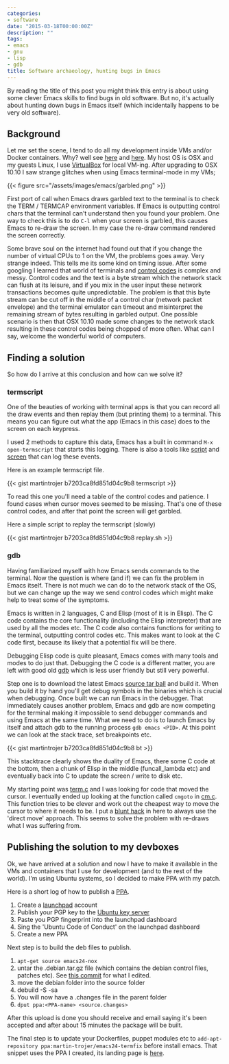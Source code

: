 ```yaml
---
categories:
- software
date: "2015-03-18T00:00:00Z"
description: ""
tags:
- emacs
- gnu
- lisp
- gdb
title: Software archaeology, hunting bugs in Emacs
---
```


By reading the title of this post you might think this entry is about using some clever Emacs skills to find bugs in old software. But no, it's actually about hunting down bugs in Emacs itself (which incidentally happens to be very old software).

<!--more-->

## Background

Let me set the scene, I tend to do all my development inside VMs and/or Docker containers. Why? well see [here](http://martintrojer.github.io/clojure/2014/12/04/developing-clojure-in-the-cloud/) and [here](http://martintrojer.github.io/software/2015/02/22/moving-my-devboxes-to-docker/). My host OS is OSX and my guests Linux, I use [VirtualBox](http://virtualbox.org) for local VM-ing. After upgrading to OSX 10.10 I saw strange glitches when using Emacs terminal-mode in my VMs;

{{< figure src="/assets/images/emacs/garbled.png" >}}

First port of call when Emacs draws garbled text to the terminal is to check the TERM / TERMCAP environment variables. If Emacs is outputting control chars that the terminal can't understand then you found your problem. One way to check this is to do `C-l` when your screen is garbled, this causes Emacs to re-draw the screen. In my case the re-draw command rendered the screen correctly.

Some brave soul on the internet had found out that if you change the number of virtual CPUs to 1 on the VM, the problems goes away. Very strange indeed. This tells me its some kind on timing issue. After some googling I learned that world of terminals and [control codes](http://en.wikipedia.org/wiki/ANSI_escape_code#CSI_codes) is complex and messy. Control codes and the text is a byte stream which the network stack can flush at its leisure, and if you mix in the user input these network transactions becomes quite unpredictable. The problem is that this byte stream can be cut off in the middle of a control char (network packet envelope) and the terminal emulator can timeout and misinterpret the remaining stream of bytes resulting in garbled output. One possible scenario is then that OSX 10.10 made some changes to the network stack resulting in these control codes being chopped of more often. What can I say, welcome the wonderful world of computers.

## Finding a solution

So how do I arrive at this conclusion and how can we solve it?

### termscript

One of the beauties of working with terminal apps is that you can record all the draw events and then replay them (but printing them) to a terminal. This means you can figure out what the app (Emacs in this case) does to the screen on each keypress.

I used 2 methods to capture this data, Emacs has a built in command `M-x open-termscript` that starts this logging. There is also a tools like [script](http://man7.org/linux/man-pages/man1/script.1.html) and [screen](https://www.gnu.org/software/screen/manual/screen.html) that can log these events.

Here is an example termscript file.

{{< gist martintrojer b7203ca8fd851d04c9b8 termscript >}}

To read this one you'll need a table of the control codes and patience. I found cases when cursor moves seemed to be missing. That's one of these control codes, and after that point the screen will get garbled.

Here a simple script to replay the termscript (slowly)

{{< gist martintrojer b7203ca8fd851d04c9b8 replay.sh >}}

### gdb

Having familiarized myself with how Emacs sends commands to the terminal. Now the question is where (and if) we can fix the problem in Emacs itself. There is not much we can do to the network stack of the OS, but we can change up the way we send control codes which might make help to treat some of the symptoms.

Emacs is written in 2 languages, C and Elisp (most of it is in Elisp). The C code contains the core functionality (including the Elisp interpreter) that are used by all the modes etc. The C code also contains functions for writing to the terminal, outputting control codes etc. This makes want to look at the C code first, because its likely that a potential fix will be there.

Debugging Elisp code is quite pleasant, Emacs comes with many tools and modes to do just that. Debugging the C code is a different matter, you are left with good old [gdb](http://www.gnu.org/software/gdb/) which is less user friendly but still very powerful.

Step one is to download the latest Emacs [source tar ball](http://www.gnu.org/software/emacs/#Obtaining) and build it. When you build it by hand you'll get debug symbols in the binaries which is crucial when debugging. Once built we can run Emacs in the debugger. That immediately causes another problem, Emacs and gdb are now competing for the terminal making it impossible to send debugger commands and using Emacs at the same time. What we need to do is to launch Emacs by itself and attach gdb to the running process `gdb emacs <PID>`. At this point we can look at the stack trace, set breakpoints etc.

{{< gist martintrojer b7203ca8fd851d04c9b8 bt >}}

This stacktrace clearly shows the duality of Emacs, there some C code at the bottom, then a chunk of Elisp in the middle (funcall_lambda etc) and eventually back into C to update the screen / write to disk etc.

My starting point was [term.c](https://github.com/martintrojer/emacs/blob/master/src/term.c) and I was looking for code that moved the cursor. I eventually ended up looking at the function called `cmgoto` in [cm.c](https://github.com/martintrojer/emacs/blob/master/src/cm.c). This function tries to be clever and work out the cheapest way to move the cursor to where it needs to be. I put a [blunt hack](https://github.com/martintrojer/emacs/commit/bdff1ff98d02f4307659c052d0b35a40a36f0706) in here to always use the 'direct move' approach. This seems to solve the problem with re-draws what I was suffering from.

## Publishing the solution to my devboxes

Ok, we have arrived at a solution and now I have to make it available in the VMs and containers that I use for development (and to the rest of the world). I'm using Ubuntu systems, so I decided to make PPA with my patch.

Here is a short log of how to publish a [PPA](http://en.wikipedia.org/wiki/Personal_Package_Archive).

1. Create a [launchpad](https://launchpad.net) account
2. Publish your PGP key to the [Ubuntu key server](http://keyserver.ubuntu.com)
3. Paste you PGP fingerprint into the launchpad dashboard
4. Sing the 'Ubuntu Code of Conduct' on the launchpad dashboard
5. Create a new PPA

Next step is to build the deb files to publish.

1. `apt-get source emacs24-nox`
2. untar the .debian.tar.gz file (which contains the debian control files, patches etc). See [this commit](https://github.com/martintrojer/emacs-debian/commit/5a04fe59af8617e4b4eb34843f94b3b33f070941) for what I edited.
3. move the debian folder into the source folder
4. debuild -S -sa
5. You will now have a .changes file in the parent folder
6. `dput ppa:<PPA-name> <source.changes>`

After this upload is done you should receive and email saying it's been accepted and after about 15 minutes the package will be built.

The final step is to update your Dockerfiles, puppet modules etc to `add-apt-repository ppa:martin-trojer/emacs24-termfix` before install emacs. That snippet uses the PPA I created, its landing page is [here](https://launchpad.net/~martin-trojer/+archive/ubuntu/emacs24-termfix).
